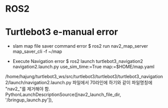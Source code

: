 # ROS2



# Turtlebot3 e-manual error

- slam map file saver command error
$ ros2 run nav2_map_server map_saver_cli -f ~/map


- Execute Navigation error
$ ros2 launch turtlebot3_navigation2 navigation2.launch.py use_sim_time:=True map:=$HOME/map.yaml

/home/hajung/turtlebot3_ws/src/turtlebot3/turtlebot3/turtlebot3_navigation2/launch/navigation2.launch.py 파일에서 70라인에 하기와 같이 파일명칭에 "nav2_"를 제거해야 함.
PythonLaunchDescriptionSource([nav2_launch_file_dir, '/bringup_launch.py']),

